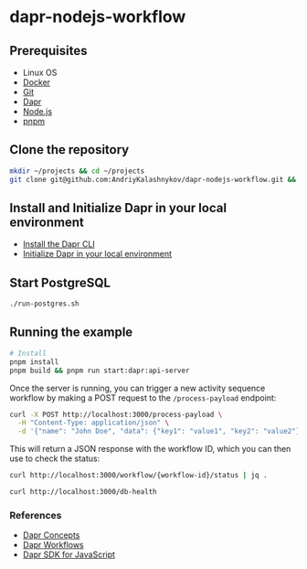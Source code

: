 # dapr-nodejs-workflow

## Prerequisites

* Linux OS
* [Docker](https://www.docker.com/)
* [Git](https://git-scm.com/downloads)
* [Dapr](https://dapr.io/)
* [Node.js](https://nodejs.org/en/)
* [pnpm](https://pnpm.io/)

## Clone the repository

```bash
mkdir ~/projects && cd ~/projects
git clone git@github.com:AndriyKalashnykov/dapr-nodejs-workflow.git && cd ~/projects/dapr-nodejs-workflow
```

## Install and Initialize Dapr in your local environment

* [Install the Dapr CLI](https://docs.dapr.io/getting-started/install-dapr-cli/)
* [Initialize Dapr in your local environment](https://docs.dapr.io/getting-started/install-dapr-selfhost/) 

## Start PostgreSQL

```bash
./run-postgres.sh
```

## Running the example

```bash
# Install
pnpm install
pnpm build && pnpm run start:dapr:api-server
```

Once the server is running, you can trigger a new activity sequence workflow by making a POST request to the `/process-payload` endpoint:
```bash
curl -X POST http://localhost:3000/process-payload \
  -H "Content-Type: application/json" \
  -d '{"name": "John Doe", "data": {"key1": "value1", "key2": "value2"}}'
```

This will return a JSON response with the workflow ID, which you can then use to check the status:
```bash
curl http://localhost:3000/workflow/{workflow-id}/status | jq .

curl http://localhost:3000/db-health
```

### References

* [Dapr Concepts](https://docs.dapr.io/concepts/)
* [Dapr Workflows](https://docs.dapr.io/developing-applications/building-blocks/workflow/)
* [Dapr SDK for JavaScript](https://github.com/dapr/js-sdk)